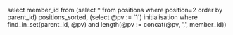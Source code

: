 select  member_id 
from    (select * from positions where position=2
         order by parent_id) positions_sorted,
        (select @pv := '1') initialisation
where   find_in_set(parent_id, @pv)
and     length(@pv := concat(@pv, ',', member_id))

